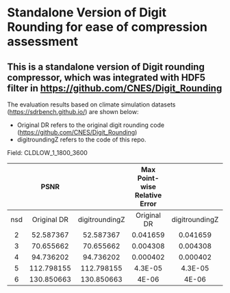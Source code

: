 # Standalone Version of Digit Rounding for ease of compression assessment
## This is a standalone version of Digit rounding compressor, which was integrated with HDF5 filter in https://github.com/CNES/Digit_Rounding

The evaluation results based on climate simulation datasets (https://sdrbench.github.io/) are shown below:
* Original DR refers to the original digit rounding code (https://github.com/CNES/Digit_Rounding)
* digitroundingZ refers to the code of this repo.

Field: CLDLOW_1_1800_3600

|	| PSNR |	|	Max Point-wise Relative Error	| |	Compressed Data Size	| |	Compression Ratio	| |
| :---: | :---: | :---: | :---: | :---: | :---: | :---: | :---: | :---: |
| nsd | Original DR	| digitroundingZ |	Original DR	| digitroundingZ |	Original DR |	digitroundingZ |	Original DR |	digitroundingZ |
| 2 |	52.587367	| 52.587367	| 0.041659 | 0.041659 | 2057702	| 2084242	| 12.5976	| 12.4372
| 3	| 70.655662	| 70.655662	| 0.004308 | 0.004308 | 4813880	| 4944725	| 5.3849	| 5.2424
| 4	| 94.736202	| 94.736202	| 0.000402 | 0.000402 | 7918834	| 8095942	| 3.2735	| 3.2019
| 5	| 112.798155| 112.798155 | 4.3E-05 | 4.3E-05| 	10029522	| 10174900	| 2.5846	| 2.5476
| 6	| 130.850663| 130.850663 | 4E-06 | 4E-06	| 12805616| 	12942513	| 2.0243	| 2.0029

